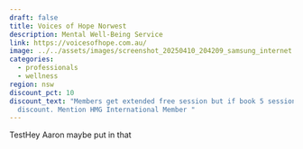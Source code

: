 ```yaml
---
draft: false
title: Voices of Hope Norwest
description: Mental Well-Being Service
link: https://voicesofhope.com.au/
image: ../../assets/images/screenshot_20250410_204209_samsung_internet.jpg
categories:
  - professionals
  - wellness
region: nsw
discount_pct: 10
discount_text: "Members get extended free session but if book 5 sessions 10%
  discount. Mention HMG International Member "
---
```

TestHey Aaron maybe put in that
